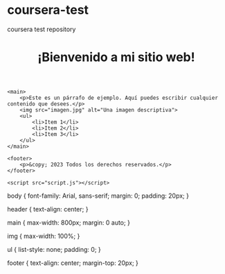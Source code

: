 # coursera-test
coursera test repository
<!DOCTYPE html>
<html lang="es">
<head>
    <meta charset="UTF-8">
    <meta name="viewport" content="width=device-width, initial-scale=1.0">
    <title>Mi Primera Página Web</title>
    <link rel="stylesheet" href="styles.css">
</head>
<body>
    <header>
        <h1>¡Bienvenido a mi sitio web!</h1>
    </header>

    <main>
        <p>Este es un párrafo de ejemplo. Aquí puedes escribir cualquier contenido que desees.</p>
        <img src="imagen.jpg" alt="Una imagen descriptiva">
        <ul>
            <li>Item 1</li>
            <li>Item 2</li>
            <li>Item 3</li>
        </ul>
    </main>

    <footer>
        <p>&copy; 2023 Todos los derechos reservados.</p>
    </footer>

    <script src="script.js"></script>
</body>
</html>
body {
    font-family: Arial, sans-serif;
    margin: 0;
    padding: 20px;
}

header {
    text-align: center;
}

main {
    max-width: 800px;
    margin: 0 auto;
}

img {
    max-width: 100%;
}

ul {
    list-style: none;
    padding: 0;
}

footer {
    text-align: center;
    margin-top: 20px;
}
